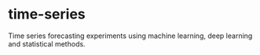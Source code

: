 # time-series
Time series forecasting experiments using machine learning, deep learning and statistical methods.
